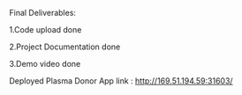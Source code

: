 Final Deliverables:


1.Code upload done

2.Project Documentation done  

3.Demo video done 

Deployed Plasma Donor App link : http://169.51.194.59:31603/ 
